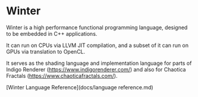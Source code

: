 Winter
======
Winter is a high performance functional programming language, designed to be embedded in C++ applications.

It can run on CPUs via LLVM JIT compilation, and a subset of it can run on GPUs via translation to OpenCL.

It serves as the shading language and implementation language for parts of Indigo Renderer (https://www.indigorenderer.com/) and also for Chaotica Fractals (https://www.chaoticafractals.com/).


[Winter Language Reference](docs/language reference.md)
